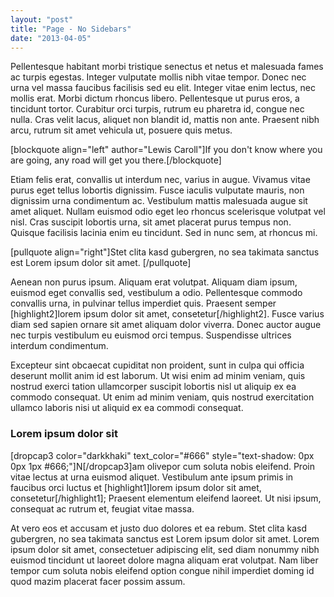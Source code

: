 ```yaml
---
layout: "post"
title: "Page - No Sidebars"
date: "2013-04-05"
---
```


Pellentesque habitant morbi tristique senectus et netus et malesuada fames ac turpis egestas. Integer vulputate mollis nibh vitae tempor. Donec nec urna vel massa faucibus facilisis sed eu elit. Integer vitae enim lectus, nec mollis erat. Morbi dictum rhoncus libero. Pellentesque ut purus eros, a tincidunt tortor. Curabitur orci turpis, rutrum eu pharetra id, congue nec nulla. Cras velit lacus, aliquet non blandit id, mattis non ante. Praesent nibh arcu, rutrum sit amet vehicula ut, posuere quis metus.

[blockquote align="left" author="Lewis Caroll"]If you don't know where you are going, any road will get you there.[/blockquote]

Etiam felis erat, convallis ut interdum nec, varius in augue. Vivamus vitae purus eget tellus lobortis dignissim. Fusce iaculis vulputate mauris, non dignissim urna condimentum ac. Vestibulum mattis malesuada augue sit amet aliquet. Nullam euismod odio eget leo rhoncus scelerisque volutpat vel nisl. Cras suscipit lobortis urna, sit amet placerat purus tempus non. Quisque facilisis lacinia enim eu tincidunt. Sed in nunc sem, at rhoncus mi.

[pullquote align="right"]Stet clita kasd gubergren, no sea takimata sanctus est Lorem ipsum dolor sit amet. [/pullquote]

Aenean non purus ipsum. Aliquam erat volutpat. Aliquam diam ipsum, euismod eget convallis sed, vestibulum a odio. Pellentesque commodo convallis urna, in pulvinar tellus imperdiet quis. Praesent semper [highlight2]lorem ipsum dolor sit amet, consetetur[/highlight2]. Fusce varius diam sed sapien ornare sit amet aliquam dolor viverra. Donec auctor augue nec turpis vestibulum eu euismod orci tempus. Suspendisse ultrices interdum condimentum.

Excepteur sint obcaecat cupiditat non proident, sunt in culpa qui officia deserunt mollit anim id est laborum. Ut wisi enim ad minim veniam, quis nostrud exerci tation ullamcorper suscipit lobortis nisl ut aliquip ex ea commodo consequat. Ut enim ad minim veniam, quis nostrud exercitation ullamco laboris nisi ut aliquid ex ea commodi consequat.

### Lorem ipsum dolor sit

[dropcap3 color="darkkhaki" text_color="#666" style="text-shadow: 0px 0px 1px #666;"]N[/dropcap3]am olivepor cum soluta nobis eleifend. Proin vitae lectus at urna euismod aliquet. Vestibulum ante ipsum primis in faucibus orci luctus et [highlight1]lorem ipsum dolor sit amet, consetetur[/highlight1]; Praesent elementum eleifend laoreet. Ut nisi ipsum, consequat ac rutrum et, feugiat vitae massa.

At vero eos et accusam et justo duo dolores et ea rebum. Stet clita kasd gubergren, no sea takimata sanctus est Lorem ipsum dolor sit amet. Lorem ipsum dolor sit amet, consectetuer adipiscing elit, sed diam nonummy nibh euismod tincidunt ut laoreet dolore magna aliquam erat volutpat. Nam liber tempor cum soluta nobis eleifend option congue nihil imperdiet doming id quod mazim placerat facer possim assum.
